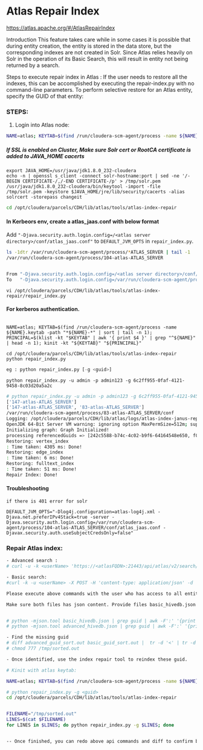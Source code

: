# Atlas Repair Index

https://atlas.apache.org/#/AtlasRepairIndex

Introduction
  This feature takes care while in some cases it is possible that during entity creation, the entity is stored in the data store, but the corresponding indexes are not created in Solr.
  Since Atlas relies heavily on Solr in the operation of its Basic Search, this will result in entity not being returned by a search.

Steps to execute repair index in Atlas :
  If the user needs to restore all the indexes, this can be accomplished by executing the repair-index.py with no command-line parameters.
  To perform selective restore for an Atlas entity, specify the GUID of that entity:

### STEPS:

1. Login into Atlas node:

```bash
NAME=atlas; KEYTAB=$(find /run/cloudera-scm-agent/process -name ${NAME}.keytab -path "*${NAME}-*" | sort | tail -n 1); PRINCIPAL=$(klist -kt "$KEYTAB" | awk '{ print $4 }' | grep "^${NAME}" | head -n 1); kinit -kt "${KEYTAB}" "${PRINCIPAL}"
```

##### If SSL is enabled on Cluster, Make sure Solr cert or RootCA certificate is added to JAVA_HOME cacerts
```
export JAVA_HOME=/usr/java/jdk1.8.0_232-cloudera
echo -n | openssl s_client -connect solr-hostname:port | sed -ne '/-BEGIN CERTIFICATE-/,/-END CERTIFICATE-/p' > /tmp/solr.pem
/usr/java/jdk1.8.0_232-cloudera/bin/keytool -import -file /tmp/solr.pem -keystore $JAVA_HOME/jre/lib/security/cacerts -alias solrcert -storepass changeit
```
```bash
cd /opt/cloudera/parcels/CDH/lib/atlas/tools/atlas-index-repair
```
#### In Kerbeors env, create a atlas_jaas.conf with below format

 Add `"-Djava.security.auth.login.config=/<atlas server directory>/conf/atlas_jaas.conf"` to `DEFAULT_JVM_OPTS` in `repair_index.py`.

```bash
ls -1dtr /var/run/cloudera-scm-agent/process/*ATLAS_SERVER | tail -1
/var/run/cloudera-scm-agent/process/104-atlas-ATLAS_SERVER


From "-Djava.security.auth.login.config=/<atlas server directory>/conf/atlas_jaas.conf"
To   "-Djava.security.auth.login.config=/var/run/cloudera-scm-agent/process/104-atlas-ATLAS_SERVER/conf/atlas_jaas.conf"
```

`vi /opt/cloudera/parcels/CDH/lib/atlas/tools/atlas-index-repair/repair_index.py`

#### For kerberos authentication.

```

NAME=atlas; KEYTAB=$(find /run/cloudera-scm-agent/process -name ${NAME}.keytab -path "*${NAME}-*" | sort | tail -n 1); PRINCIPAL=$(klist -kt "$KEYTAB" | awk '{ print $4 }' | grep "^${NAME}" | head -n 1); kinit -kt "${KEYTAB}" "${PRINCIPAL}"

cd /opt/cloudera/parcels/CDH/lib/atlas/tools/atlas-index-repair
python repair_index.py
```

```python
eg : python repair_index.py [-g <guid>]
```
`python repair_index.py -u admin -p admin123 -g 6c2ff955-0faf-4121-9458-8c03d20a5a2c`

```bash
# python repair_index.py -u admin -p admin123 -g 6c2ff955-0faf-4121-9458-8c03d20a5a2c
['147-atlas-ATLAS_SERVER']
['147-atlas-ATLAS_SERVER', '83-atlas-ATLAS_SERVER']
/var/run/cloudera-scm-agent/process/83-atlas-ATLAS_SERVER/conf
Logging: /opt/cloudera/parcels/CDH/lib/atlas/logs/atlas-index-janus-repair.log
OpenJDK 64-Bit Server VM warning: ignoring option MaxPermSize=512m; support was removed in 8.0
Initializing graph: Graph Initialized!
processing referencedGuids => [242c5588-b74c-4c02-b9f6-64164548e650, f0f71331-f6f9-46be-9108-5cd5b1a439d6, 3e1a9555-b766-4696-b398-ec7802852f99, 20162da5-5477-46c2-9b40-6bd82b550105, 6c2ff955-0faf-4121-9458-8c03d20a5a2c, 22d1da54-0fcb-4e1f-b498-d20c0792700d, 9399b96d-84ce-4654-a8d1-321e7434d8ef, e2f7ce29-18f8-4593-94d2-ee00a2c00f55, c4417e19-9145-49ec-b3b9-d02bf6ed836d, a3c9e9e5-43ee-42b5-bef2-cda3e93d6c92, 45e0d1c8-a762-4871-98cf-014a25267131, 5fdea1bd-bf4f-4843-9d74-a7274fdd4baf, c906e3fe-a7fa-4072-9d99-e2cd8c38abb0, edc88547-2ef2-43d3-9c8d-a8a80ef0307e, f98319c9-8bea-4309-a6f6-46b5fe187abb, e97f74e4-8c11-4c4b-b947-576b5a7a0d4e, 350fbb94-29e6-4117-87cd-0ac705838172, dc4725b4-3e7d-4973-a7b4-a6905764426a, 0e405071-3b0f-44ad-8a12-df8388d24999, e2309b47-5672-450d-bd72-2bff6e45f87f, e05ea3d1-c00d-47fd-b8a9-0727e44bef32, 9f163c1f-0fc7-4850-8b01-856bc202fbc1, 16a00c25-95be-445e-ac15-9cac549b39ca, bbda030e-d4df-453d-aff8-5a8c49fdabdc, 149f4595-7cfc-4df2-a0c6-d9505364e4b8, a87f1934-7b5f-45b7-9028-bce0bfa26dff, a043e941-5ba5-4e1e-a301-8ccf3a7d2b03, c3a7fc7a-7b27-4191-aa28-c80e5a819c84, a65edafe-5feb-4989-baab-9bc3ead7772c, 1583c775-47c9-483e-ac77-a53e6a0c1ee1, 96971889-d85b-4758-ae7c-56478b148754, b849bb27-1a53-4866-a2cc-e52fc01c6d57]
Restoring: vertex_index
: Time taken: 4305 ms: Done!
Restoring: edge_index
: Time taken: 6 ms: Done!
Restoring: fulltext_index
: Time taken: 51 ms: Done!
Repair Index: Done!
```

#### Troubleshooting
```
if there is 401 error for solr 

DEFAULT_JVM_OPTS="-Dlog4j.configuration=atlas-log4j.xml -Djava.net.preferIPv4Stack=true -server -Djava.security.auth.login.config=/var/run/cloudera-scm-agent/process/104-atlas-ATLAS_SERVER/conf/atlas_jaas.conf -Djavax.security.auth.useSubjectCredsOnly=false"
```

### Repair Atlas index:

```bash
- Advanced search : 
# curl -u -k <userName> 'https://<atlasFQDN>:21443/api/atlas/v2/search/dsl?limit=300&offset=0&typeName=hive_db' > advanced_hivedb.json

- Basic search: 
#curl -k -u <userName> -X POST -H 'content-type: application/json' -d '{"attributes":["qualifiedName"],"excludeDeletedEntities":false,"query":"*","limit":300,"offset":0,"typeName":"hive_db"}' https://<AtlasFQDN>:21443/api/atlas/v2/search/basic  > basic_hivedb.json

Please execute above commands with the user who has access to all entities (and all permissions). 

Make sure both files has json content. Provide files basic_hivedb.json and advanced_hivedb.json


# python -mjson.tool basic_hivedb.json | grep guid | awk -F':' '{print $2}' | tr -d ',' | sort > basic_guid_sort.out
# python -mjson.tool advanced_hivedb.json | grep guid | awk -F':' '{print $2}' | tr -d ','  | sort > advanced_guid_sort.out

- Find the missing guid 
# diff advanced_guid_sort.out basic_guid_sort.out |  tr -d '<' | tr -d '"' > /tmp/sorted.out
# chmod 777 /tmp/sorted.out

- Once identified, use the index repair tool to reindex these guid. 

# Kinit with atlas keytab:

NAME=atlas; KEYTAB=$(find /run/cloudera-scm-agent/process -name ${NAME}.keytab -path "*${NAME}-*" | sort | tail -n 1); PRINCIPAL=$(klist -kt "$KEYTAB" | awk '{ print $4 }' | grep "^${NAME}" | head -n 1); kinit -kt "${KEYTAB}" "${PRINCIPAL}"

# python repair_index.py -g <guid> 
cd /opt/cloudera/parcels/CDH/lib/atlas/tools/atlas-index-repair


FILENAME="/tmp/sorted.out"
LINES=$(cat $FILENAME)
for LINES in $LINES; do python repair_index.py -g $LINES; done


-- Once finished, you can redo above api commands and diff to confirm both basic and advanced search has same results. 
```
